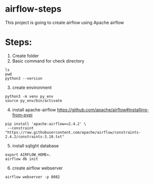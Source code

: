 # airflow-steps
This project is going to create airflow using Apache airflow 
# Steps:
1. Create folder
2. Basic command for check directory
```
ls
pwd
python3 --version
```
3. create environment
```
python3 -m venv py_env
source py_env/bin/activate
```
4. install apache-airflow
https://github.com/apache/airflow#installing-from-pypi
```
pip install 'apache-airflow==2.4.2' \
 --constraint "https://raw.githubusercontent.com/apache/airflow/constraints-2.4.2/constraints-3.10.txt"
 ```
 5. install sqlight database
 ```
 export AIRFLOW_HOME=.
 airflow db init
 ```
 6. create airflow webserver
 ```
 airflow webserver -p 8082
 ```
